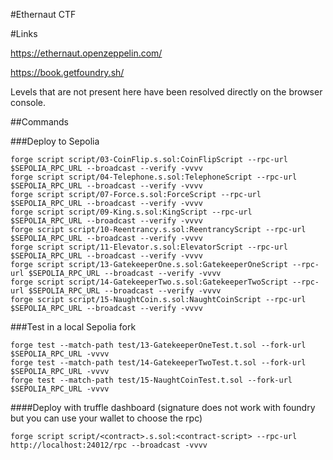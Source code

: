 #Ethernaut CTF

#Links

https://ethernaut.openzeppelin.com/

https://book.getfoundry.sh/

Levels that are not present here have been resolved directly on the browser console.

##Commands

###Deploy to Sepolia
```
forge script script/03-CoinFlip.s.sol:CoinFlipScript --rpc-url $SEPOLIA_RPC_URL --broadcast --verify -vvvv
forge script script/04-Telephone.s.sol:TelephoneScript --rpc-url $SEPOLIA_RPC_URL --broadcast --verify -vvvv
forge script script/07-Force.s.sol:ForceScript --rpc-url $SEPOLIA_RPC_URL --broadcast --verify -vvvv
forge script script/09-King.s.sol:KingScript --rpc-url $SEPOLIA_RPC_URL --broadcast --verify -vvvv
forge script script/10-Reentrancy.s.sol:ReentrancyScript --rpc-url $SEPOLIA_RPC_URL --broadcast --verify -vvvv
forge script script/11-Elevator.s.sol:ElevatorScript --rpc-url $SEPOLIA_RPC_URL --broadcast --verify -vvvv
forge script script/13-GatekeeperOne.s.sol:GatekeeperOneScript --rpc-url $SEPOLIA_RPC_URL --broadcast --verify -vvvv
forge script script/14-GatekeeperTwo.s.sol:GatekeeperTwoScript --rpc-url $SEPOLIA_RPC_URL --broadcast --verify -vvvv
forge script script/15-NaughtCoin.s.sol:NaughtCoinScript --rpc-url $SEPOLIA_RPC_URL --broadcast --verify -vvvv
```
###Test in a local Sepolia fork
```
forge test --match-path test/13-GatekeeperOneTest.t.sol --fork-url $SEPOLIA_RPC_URL -vvvv
forge test --match-path test/14-GatekeeperTwoTest.t.sol --fork-url $SEPOLIA_RPC_URL -vvvv
forge test --match-path test/15-NaughtCoinTest.t.sol --fork-url $SEPOLIA_RPC_URL -vvvv
```
####Deploy with truffle dashboard (signature does not work with foundry but you can use your wallet to choose the rpc)
```
forge script script/<contract>.s.sol:<contract-script> --rpc-url http://localhost:24012/rpc --broadcast -vvvv
```
